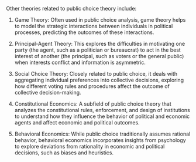 Other theories related to public choice theory include:

1. Game Theory: Often used in public choice analysis, game theory helps to model the strategic interactions between individuals in political processes, predicting the outcomes of these interactions.

2. Principal-Agent Theory: This explores the difficulties in motivating one party (the agent, such as a politician or bureaucrat) to act in the best interest of another (the principal, such as voters or the general public) when interests conflict and information is asymmetric.

3. Social Choice Theory: Closely related to public choice, it deals with aggregating individual preferences into collective decisions, exploring how different voting rules and procedures affect the outcome of collective decision-making.

4. Constitutional Economics: A subfield of public choice theory that analyzes the constitutional rules, enforcement, and design of institutions to understand how they influence the behavior of political and economic agents and affect economic and political outcomes.

5. Behavioral Economics: While public choice traditionally assumes rational behavior, behavioral economics incorporates insights from psychology to explore deviations from rationality in economic and political decisions, such as biases and heuristics.